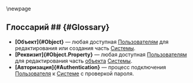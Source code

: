 
\newpage

## Глоссарий ## {#Glossary}

*	**[Объект]{#Object}** —  любая доступная [Пользователям](#User) для редактирования или создания часть [Системы](#System).
*	**[Реквизит]{#Object.Property}** — любая доступная [Пользователям](#User) для редактирования часть [объекта](#Object) [Системы](#System).
*	**[Авторизация]{#Authentication}** — процесс подключения [Пользователя](#User) к [Системе](#System) с проверкой пароля. 

